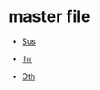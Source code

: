 ﻿# master file

- [Sus](./TestA/sus.md)

- [Ihr](./TestB/Test01/ihr.md)

- [Oth](./TestD/Test01/oth.md)
